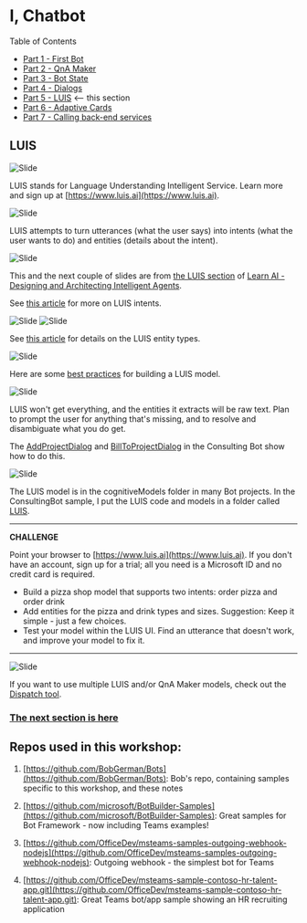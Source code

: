# I, Chatbot

Table of Contents

* [Part 1 - First Bot](01-FirstBot.md)
* [Part 2 - QnA Maker](02-QnAMaker.md)
* [Part 3 - Bot State](03-State.md)
* [Part 4 - Dialogs](04-Dialogs.md)
* [Part 5 - LUIS](05-LUIS.md) <-- this section
* [Part 6 - Adaptive Cards](06-AdaptiveCards.md)
* [Part 7 - Calling back-end services](07-CallingServices.md)

## LUIS

![Slide](./Slides/Slide38.PNG)

LUIS stands for Language Understanding Intelligent Service. Learn more and sign up at [https://www.luis.ai](https://www.luis.ai).

![Slide](./Slides/Slide39.PNG)

LUIS attempts to turn utterances (what the user says) into intents (what the user wants to do) and entities (details about the intent).

![Slide](./Slides/Slide40.PNG)

This and the next couple of  slides are from [the LUIS section](https://azure.github.io/LearnAI-DesigningandArchitectingIntelligentAgents/03-luis/1_session.html) of [Learn AI - Designing and Architecting Intelligent Agents](https://azure.github.io/LearnAI-DesigningandArchitectingIntelligentAgents/).

See [this article](https://docs.microsoft.com/en-us/azure/cognitive-services/luis/luis-concept-intent) for more on LUIS intents.

![Slide](./Slides/Slide41.PNG)
![Slide](./Slides/Slide42.PNG)

See [this article](https://docs.microsoft.com/en-us/azure/cognitive-services/luis/luis-concept-entity-types) for details on the LUIS entity types.

![Slide](./Slides/Slide43.PNG)

Here are some [best practices](https://docs.microsoft.com/en-us/azure/cognitive-services/luis/luis-concept-best-practices) for building a LUIS model.

![Slide](./Slides/Slide44.PNG)

LUIS won't get everything, and the entities it extracts will be raw text. Plan to prompt the user for anything that's missing, and to resolve and disambiguate what you do get.

The [AddProjectDialog](../ConsultingBot/ConsultingBot/Dialogs/AddToProjectDialog.cs) and [BillToProjectDialog](../ConsultingBot/ConsultingBot/Dialogs/BillProjectDialog.cs) in the Consulting Bot show how to do this.

![Slide](./Slides/Slide45.PNG)

The LUIS model is in the cognitiveModels folder in many Bot projects. In the ConsultingBot sample, I put the LUIS code and models in a folder called [LUIS](../ConsultingBot/ConsultingBot/LUIS/).

---
__**CHALLENGE**__

Point your browser to [https://www.luis.ai](https://www.luis.ai). If you don't have an account, sign up for a trial; all you need is a Microsoft ID and no credit card is required.

* Build a pizza shop model that supports two intents: order pizza and order drink
* Add entities for the pizza and drink types and sizes. Suggestion: Keep it simple - just a few choices.
* Test your model within the LUIS UI. Find an utterance that doesn't work, and improve your model to fix it.

---

![Slide](./Slides/Slide46.PNG)

If you want to use multiple LUIS and/or QnA Maker models, check out the [Dispatch tool](https://docs.microsoft.com/en-us/azure/bot-service/bot-builder-tutorial-dispatch?view=azure-bot-service-4.0&tabs=cs).

### [The next section is here](06-AdaptiveCards.md)

## Repos used in this workshop:

1. [https://github.com/BobGerman/Bots](https://github.com/BobGerman/Bots): Bob's repo, containing samples specific to this workshop, and these notes

1. [https://github.com/microsoft/BotBuilder-Samples](https://github.com/microsoft/BotBuilder-Samples): Great samples for Bot Framework - now including Teams examples!

1. [https://github.com/OfficeDev/msteams-samples-outgoing-webhook-nodejs](https://github.com/OfficeDev/msteams-samples-outgoing-webhook-nodejs): Outgoing webhook - the simplest bot for Teams


1. [https://github.com/OfficeDev/msteams-sample-contoso-hr-talent-app.git](https://github.com/OfficeDev/msteams-sample-contoso-hr-talent-app.git): Great Teams bot/app sample showing an HR recruiting application

